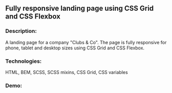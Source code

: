 ## Fully responsive landing page using CSS Grid and CSS Flexbox

### Description:
A landing page for a company "Clubs & Co". The page is fully responsive for phone, tablet and desktop sizes using CSS Grid and CSS Flexbox.

### Technologies:
HTML, BEM, SCSS, SCSS mixins, CSS Grid, CSS variables

### Demo:
